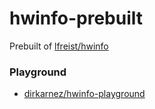 hwinfo-prebuilt
===============
Prebuilt of [lfreist/hwinfo](https://github.com/lfreist/hwinfo)

### Playground
- [dirkarnez/hwinfo-playground](https://github.com/dirkarnez/hwinfo-playground)
